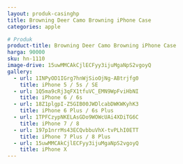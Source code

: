 ```yaml
---
layout: produk-casinghp
title: Browning Deer Camo Browning iPhone Case
categories: apple

# Produk
product-title: Browning Deer Camo Browning iPhone Case
harga: 90000
sku: hn-1110
image-drive: 15uwMMCAkCjlECFyy3ijuMgaNpS2vgoyQ
gallery:
  - url: 1INPyOD1IGrg7hnWjSioOjNg-ABtrjfg0
    title: iPhone 5 / 5s / SE
  - url: 1Q5ma9cRj3qFX1tfuVC_EMN9WpFviHbNI
    title: iPhone 6 / 6s
  - url: 18Z1plgpI-Z5GIB00JWDlcabDWKWKyhK3
    title: iPhone 6 Plus / 6s Plus
  - url: 1TPFCzypNKELAsGDo9WOWcUAi4XDiTG6C
    title: iPhone 7 / 8
  - url: 197p1nrrMs43ECQvbbuVhX-tvPLhI0ETT
    title: iPhone 7 Plus / 8 Plus
  - url: 15uwMMCAkCjlECFyy3ijuMgaNpS2vgoyQ
    title: iPhone X
---
```

